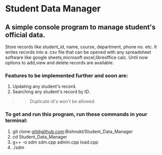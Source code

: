 # Student Data Manager

## A simple console program to manage student's official data.

Store records like student_id, name, course, department, phone no. etc.
It writes records into a .csv file that can be opened with any spreadsheet software like google sheets,microsoft excel,libreoffice calc.
Until now options to add,view and delete records are available.

### Features to be implemented further and soon are:

1.  Updating any student's record.
1.  Searching any student's record by ID.

>> Duplicate id's won't be allowed.

### To get and run this program, run these commands in your terminal:

1.  git clone git@github.com:Bishnukt/Student_Data_Manager
1.  cd Student_Data_Manager
1.  g++ -o sdm sdm.cpp admin.cpp load.cpp
1.  ./sdm
